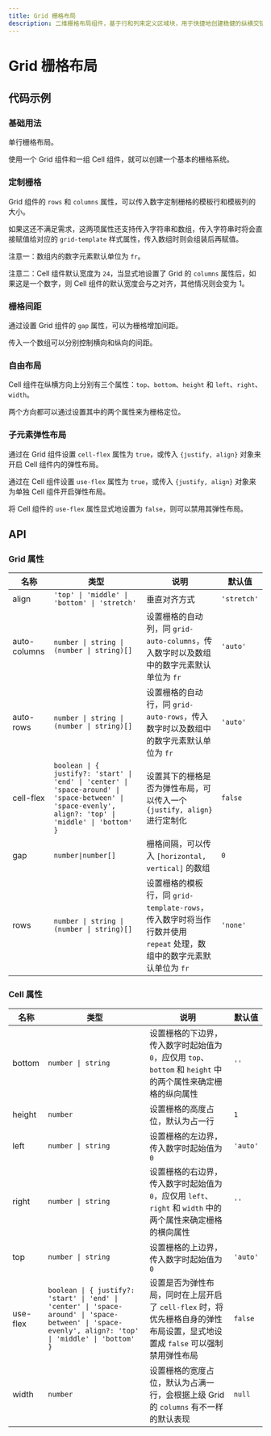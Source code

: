 ```yaml
---
title: Grid 栅格布局
description: 二维栅格布局组件，基于行和列来定义区域块，用于快捷地创建稳健的纵横交错布局。
---
```


# Grid 栅格布局

## 代码示例

### 基础用法

单行栅格布局。

使用一个 Grid 组件和一组 Cell 组件，就可以创建一个基本的栅格系统。

<preview path="../demo/Grid/Basic-Grid.vue" title="基础用法" description="单行栅格布局。使用一个 Grid 组件和一组 Cell 组件，就可以创建一个基本的栅格系统。"></preview>

### 定制栅格

Grid 组件的 `rows` 和 `columns` 属性，可以传入数字定制栅格的模板行和模板列的大小。

如果这还不满足需求，这两项属性还支持传入字符串和数组，传入字符串时将会直接赋值给对应的 `grid-template` 样式属性，传入数组时则会组装后再赋值。

注意一：数组内的数字元素默认单位为 `fr`。

注意二：Cell 组件默认宽度为 `24`，当显式地设置了 Grid 的 `columns` 属性后，如果这是一个数字，则 Cell 组件的默认宽度会与之对齐，其他情况则会变为 1。

<preview path="../demo/Grid/Custom-Grid.vue" title="定制栅格" description="Grid 组件的 `rows` 和 `columns` 属性，可以传入数字定制栅格的模板行和模板列的大小。"></preview>

### 栅格间距

通过设置 Grid 组件的 `gap` 属性，可以为栅格增加间距。

传入一个数组可以分别控制横向和纵向的间距。

<preview path="../demo/Grid/Grid-Gap.vue" title="栅格间距" description="通过设置 Grid 组件的 `gap` 属性，可以为栅格增加间距。传入一个数组可以分别控制横向和纵向的间距。"></preview>

### 自由布局

Cell 组件在纵横方向上分别有三个属性：`top`、`bottom`、`height` 和 `left`、`right`、`width`。

两个方向都可以通过设置其中的两个属性来为栅格定位。

<preview path="../demo/Grid/Free-Grid.vue" title="自由布局" description="Cell 组件在纵横方向上分别有三个属性：`top`、`bottom`、`height` 和 `left`、`right`、`width`。两个方向都可以通过设置其中的两个属性来为栅格定位。"></preview>

### 子元素弹性布局

通过在 Grid 组件设置 `cell-flex` 属性为 `true`，或传入 `{justify, align}` 对象来开启 Cell 组件内的弹性布局。

通过在 Cell 组件设置 `use-flex` 属性为 `true`，或传入 `{justify, align}` 对象来为单独 Cell 组件开启弹性布局。

将 Cell 组件的 `use-flex` 属性显式地设置为 `false`，则可以禁用其弹性布局。

<preview path="../demo/Grid/Cell-Flex.vue" title="子元素弹性布局"></preview>

## API

### Grid 属性

| 名称         | 类型                                                                                                                                                  | 说明                                                                                                                 | 默认值      |
| ------------ | ----------------------------------------------------------------------------------------------------------------------------------------------------- | -------------------------------------------------------------------------------------------------------------------- | ----------- |
| align        | `'top' \| 'middle' \| 'bottom' \| 'stretch'`                                                                                                          | 垂直对齐方式                                                                                                         | `'stretch'` |
| auto-columns | `number \| string \| (number \| string)[]`                                                                                                            | 设置栅格的自动列，同 `grid-auto-columns`，传入数字时以及数组中的数字元素默认单位为 `fr`                              | `'auto'`    |
| auto-rows    | `number \| string \| (number \| string)[]`                                                                                                            | 设置栅格的自动行，同 `grid-auto-rows`，传入数字时以及数组中的数字元素默认单位为 `fr`                                 | `'auto'`    |
| cell-flex    | `boolean \| { justify?: 'start' \| 'end' \| 'center' \| 'space-around' \| 'space-between' \| 'space-evenly', align?: 'top' \| 'middle' \| 'bottom' }` | 设置其下的栅格是否为弹性布局，可以传入一个 ` {justify, align}` 进行定制化                                            | `false`     |
| gap          | `number\|number[]`                                                                                                                                    | 栅格间隔，可以传入 `[horizontal, vertical]` 的数组                                                                   | `0`         |
| rows         | `number \| string \| (number \| string)[]`                                                                                                            | 设置栅格的模板行，同 `grid-template-rows`，传入数字时将当作行数并使用 `repeat` 处理，数组中的数字元素默认单位为 `fr` | `'none'`    |

### Cell 属性

| 名称     | 类型                                                                                                                                                  | 说明                                                                                                                         | 默认值   |
| -------- | ----------------------------------------------------------------------------------------------------------------------------------------------------- | ---------------------------------------------------------------------------------------------------------------------------- | -------- |
| bottom   | `number \| string`                                                                                                                                    | 设置栅格的下边界，传入数字时起始值为 `0`，应仅用 `top`、`bottom` 和 `height` 中的两个属性来确定栅格的纵向属性                | `''`     |
| height   | `number`                                                                                                                                              | 设置栅格的高度占位，默认为占一行                                                                                             | `1`      |
| left     | `number \| string`                                                                                                                                    | 设置栅格的左边界，传入数字时起始值为 `0`                                                                                     | `'auto'` |
| right    | `number \| string`                                                                                                                                    | 设置栅格的右边界，传入数字时起始值为 `0`，应仅用 `left`、`right` 和 `width` 中的两个属性来确定栅格的横向属性                 | `''`     |
| top      | `number \| string`                                                                                                                                    | 设置栅格的上边界，传入数字时起始值为 `0`                                                                                     | `'auto'` |
| use-flex | `boolean \| { justify?: 'start' \| 'end' \| 'center' \| 'space-around' \| 'space-between' \| 'space-evenly', align?: 'top' \| 'middle' \| 'bottom' }` | 设置是否为弹性布局，同时在上层开启了 `cell-flex` 时，将优先栅格自身的弹性布局设置，显式地设置成 `false` 可以强制禁用弹性布局 | `false`  |
| width    | `number`                                                                                                                                              | 设置栅格的宽度占位，默认为占满一行，会根据上级 Grid 的 `columns` 有不一样的默认表现                                          | `null`   |
